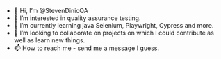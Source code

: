- 👋 Hi, I’m @StevenDinicQA
- 👀 I’m interested in quality assurance testing.
- 🌱 I’m currently learning java Selenium, Playwright, Cypress and more.
- 💞️ I’m looking to collaborate on projects on which I could contribute as well as learn new things.
- 📫 How to reach me - send me a message I guess.

